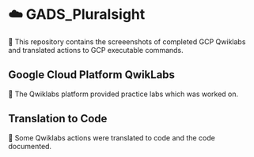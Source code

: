 # :cloud: GADS_Pluralsight
:round_pushpin: This repository contains the screeenshots of completed GCP Qwiklabs and translated actions to GCP executable commands.

## Google Cloud Platform QwikLabs
:necktie: The Qwiklabs platform provided practice labs which was worked on.

## Translation to Code
:gem: Some Qwiklabs actions were translated to code and the code documented.

